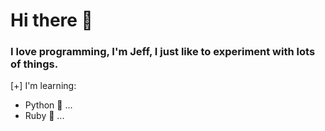 # Hi there 👋
### I love programming, I'm Jeff, I just like to experiment with lots of things.
[+] I'm learning:
- Python 🐍 ...
- Ruby 💎 ...
